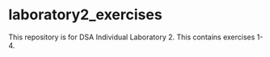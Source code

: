 # laboratory2_exercises
This repository is for DSA Individual Laboratory 2.
This contains exercises 1-4.
